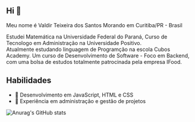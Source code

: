 ## Hi 👋

Meu nome é Valdir Teixeira dos Santos
Morando em Curitiba/PR - Brasil

Estudei Matemática na Universidade Federal do Paraná,
Curso de Tecnologo em Administração na Universidade Positivo.  
Atualmente estudando linguagem de Programção na escola Cubos Academy.
Um curso de Desenvolvimento de Software - Foco em Backend, com uma bolsa de estudos
totalmente patrocinada pela empresa IFood.

## Habilidades

- 🚀 Desenvolvimento em JavaScript, HTML e CSS
- 💼 Experiência em administração e gestão de projetos

![Anurag's GitHub stats](https://github-readme-stats.vercel.app/api?username=vtsnet&theme=aura&show_icons=true)

